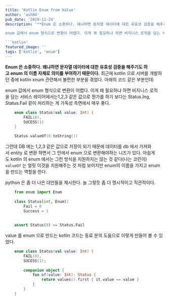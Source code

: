 ```yaml
---
title: 'Kotlin Enum from Value'
author: 'ash84'
pub_date: '2019-11-24'
description: '**Enum 은 소중하다. 왜냐하면 문자열 데이터에 대한 유효성 검증을 해주기도 하고 enum 의 이름 자체로 의미를 부여하기 때문이다.** 최근에 kotlin 으로 서버를 개발하던 중에 kotlin  xnum 관련해서 불편한 부분을 겪었다. 아래의 코드 같은 부분인데:

enum 값에서 enum 형식으로 변환이 어렵다. 이게 왜 필요하냐 하면 비지니스 로직을 담는 서비스 레이어에서는1,2,3 같은 값으로 뭔가를 하기 보다는 Status.Ing, Status.Fail 같이 처리하는 게 가독성 측면에서 매우 좋다.

```kotlin'
featured_image: ''
tags: ['kotlin', 'enum']
---
```


**Enum 은 소중하다. 왜냐하면 문자열 데이터에 대한 유효성 검증을 해주기도 하고 enum 의 이름 자체로 의미를 부여하기 때문이다.** 최근에 kotlin 으로 서버를 개발하던 중에 kotlin  xnum 관련해서 불편한 부분을 겪었다. 아래의 코드 같은 부분인데:

enum 값에서 enum 형식으로 변환이 어렵다. 이게 왜 필요하냐 하면 비지니스 로직을 담는 서비스 레이어에서는1,2,3 같은 값으로 뭔가를 하기 보다는 Status.Ing, Status.Fail 같이 처리하는 게 가독성 측면에서 매우 좋다.

```kotlin 
    enum class Status(val value: Int) {
        FAIL(0),
        SUCESS(1)
    }
    
    Status.valueOf(0.toString())
```

그런데 DB 에는 1,2,3 같은 값으로 저장이 되기 때문에 데이터를 db 에서 가져와서 entity 로 변환 하면서 그 안에서 enum 으로 변환해야하는 니즈가 있다. 아쉽게도 kotlin 의 enum 에서는 그런 방식을 지원하지는 않는 것 같다(나는 코린이) `valueOf` 는 얼핏 이것을 지원해주는 것 처럼 보이지만 enum의 이름을 가지고 enum을 만드는 역할을 한다.

python 은 좀 더 나은 대안들을 제시한다. 늘 그렇듯 좀 더 명시적이고 직관적이다.

```python
    from enum import Enum
    
    class Status(int, Enum):
        Fail = 0 
        Success = 1
    
    
    assert Status(0) == Status.Fail 
```

value 를 enum 으로 만드는 kotlin 코드는 동료 분의 도움으로 이렇게 만들어 볼 수 있었다.

```kotlin
    enum class Status(val value: Int) {
        FAIL(0),
        SUCESS(1);
    
        companion object {
            fun of(value: Int): Status {
                return values().first { it.value == value }
            }
        }
    }
```
